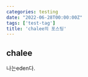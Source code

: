 ```yaml
---
categories: testing
date: "2022-06-28T00:00:00Z"
tags: ['test-tag']
title: 'chalee의 포스팅'
---
```


## chalee
나는eden다.
